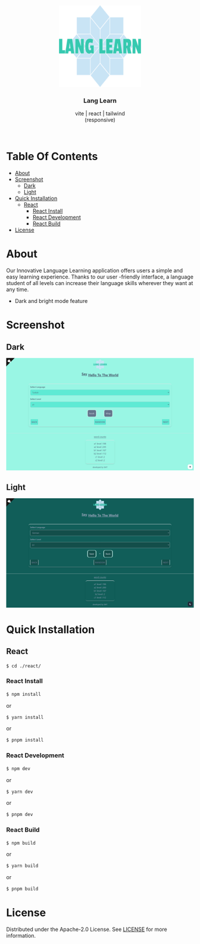 <p align="center">
  <a href="#">
    <img src="https://raw.githubusercontent.com/EW-EndWall/lang-learn/main/react/public/img/android-chrome-512x512.png" alt="Logo" width="220" height="auto">
  </a>

  <h3 align="center">
    Lang Learn
  </h3>

  <p align="center">
    vite | react | tailwind
    <br />
    (responsive)
    <br /><br /><br />
  </p>
</p>

# Table Of Contents

- [About](#about)
- [Screenshot](#screenshot)
  - [Dark](#dark)
  - [Light](#light)
- [Quick Installation](#quick-installation)
  - [React](#react)
    - [React Install](#react-install)
    - [React Development](#react-development)
    - [React Build](#react-build)
- [License](#license)

# About

Our Innovative Language Learning application offers users a simple and easy learning experience. Thanks to our user -friendly interface, a language student of all levels can increase their language skills wherever they want at any time.

- Dark and bright mode feature

# Screenshot

## Dark

<div align="center">
  <img src="https://raw.githubusercontent.com/EW-EndWall/lang-learn/main/screenshot/1.png" width="" />
</div>

## Light

<div align="center">
  <img src="https://raw.githubusercontent.com/EW-EndWall/lang-learn/main/screenshot/2.png" width="" />
</div>

# Quick Installation

## React

```bash
$ cd ./react/
```

### React Install

```bash
$ npm install
```

or

```bash
$ yarn install
```

or

```bash
$ pnpm install
```

### React Development

```bash
$ npm dev
```

or

```bash
$ yarn dev
```

or

```bash
$ pnpm dev
```

### React Build

```bash
$ npm build
```

or

```bash
$ yarn build
```

or

```bash
$ pnpm build
```

# License

Distributed under the Apache-2.0 License. See [LICENSE](https://github.com/EW-EndWall/lang-learn/blob/main/LICENSE) for more information.
